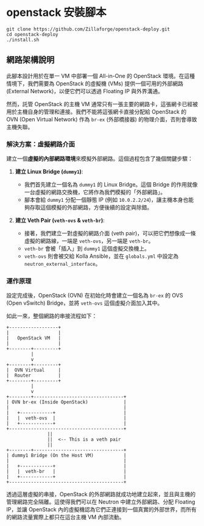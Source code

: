 # openstack 安裝腳本

```bash=
git clone https://github.com/Zillaforge/openstack-deploy.git
cd openstack-deploy
./install.sh
```

## 網路架構說明

此腳本設計用於在單一 VM 中部署一個 All-in-One 的 OpenStack 環境。在這種情境下，我們需要為 OpenStack 的虛擬機 (VMs) 提供一個可用的外部網路 (External Network)，以便它們可以透過 Floating IP 與外界溝通。

然而，託管 OpenStack 的主機 VM 通常只有一張主要的網路卡，這張網卡已經被用於主機自身的管理和連接。我們不能將這張網卡直接分配給 OpenStack 的 OVN (Open Virtual Network) 作為 `br-ex` (外部橋接器) 的物理介面，否則會導致主機失聯。

### 解決方案：虛擬網路介面

建立一個**虛擬的內部網路環境**來模擬外部網路。這個過程包含了幾個關鍵步驟：

1.  **建立 Linux Bridge (`dummy1`)**:
    *   我們首先建立一個名為 `dummy1` 的 Linux Bridge。這個 Bridge 的作用就像一台虛擬的網路交換機，它將作為我們模擬的「外部網路」。
    *   腳本會給 `dummy1` 分配一個靜態 IP (例如 `10.0.2.2/24`)，讓主機本身也能夠存取這個模擬的外部網路，方便後續的設定與除錯。

2.  **建立 Veth Pair (`veth-ovs` & `veth-br`)**:
    *   接著，我們建立一對虛擬的網路介面 (veth pair)，可以把它們想像成一條虛擬的網路線，一端是 `veth-ovs`，另一端是 `veth-br`。
    *   `veth-br` 會被「插入」到 `dummy1` 這個虛擬交換機上。
    *   `veth-ovs` 則會被交給 Kolla Ansible，並在 `globals.yml` 中設定為 `neutron_external_interface`。

### 運作原理

設定完成後，OpenStack (OVN) 在初始化時會建立一個名為 `br-ex` 的 OVS (Open vSwitch) Bridge，並將 `veth-ovs` 這個虛擬介面加入其中。

如此一來，整個網路的串接流程如下：

```ascii
+------------------+
|                  |
|   OpenStack VM   |
|                  |
+--------+---------+
         |
         v
+--------+---------+
|  OVN Virtual     |
|  Router          |
+--------+---------+
         |
         v
+--------+---------------------------------+
| OVN br-ex (Inside OpenStack)             |
|                                          |
|   +------------+                         |
|   |  veth-ovs  |                         |
|   +------------+                         |
+------------------------------------------+
               ||
               ||  <-- This is a veth pair
               ||
+--------+---------------------------------+
| dummy1 Bridge (On the Host VM)           |
|                                          |
|   +------------+                         |
|   |  veth-br   |                         |
|   +------------+                         |
+------------------------------------------+
```

透過這層虛擬的串接，OpenStack 的外部網路就成功地建立起來，並且與主機的管理網路完全隔離。這使得我們可以在 Neutron 中建立外部網路、分配 Floating IP，並讓 OpenStack 內的虛擬機認為它們正連接到一個真實的外部世界，而所有的網路流量實際上都只在這台主機 VM 內部流動。

